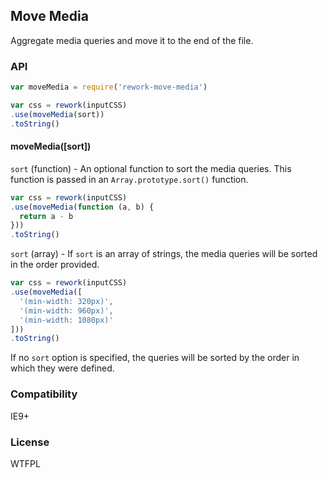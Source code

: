 ## Move Media

Aggregate media queries and move it to the end of the file.

### API

```js
var moveMedia = require('rework-move-media')

var css = rework(inputCSS)
.use(moveMedia(sort))
.toString()
```

#### moveMedia([sort])

`sort` (function) - An optional function to sort the media queries.
This function is passed in an `Array.prototype.sort()` function.

```js
var css = rework(inputCSS)
.use(moveMedia(function (a, b) {
  return a - b
}))
.toString()
```

`sort` (array) - If `sort` is an array of strings,
the media queries will be sorted in the order provided.

```js
var css = rework(inputCSS)
.use(moveMedia([
  '(min-width: 320px)',
  '(min-width: 960px)',
  '(min-width: 1080px)'
]))
.toString()
```

If no `sort` option is specified,
the queries will be sorted by the order in which they were defined.

### Compatibility

IE9+

### License

WTFPL
